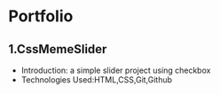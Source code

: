 # Portfolio
## 1.CssMemeSlider
- Introduction: a simple slider project using checkbox
- Technologies Used:HTML,CSS,Git,Github
